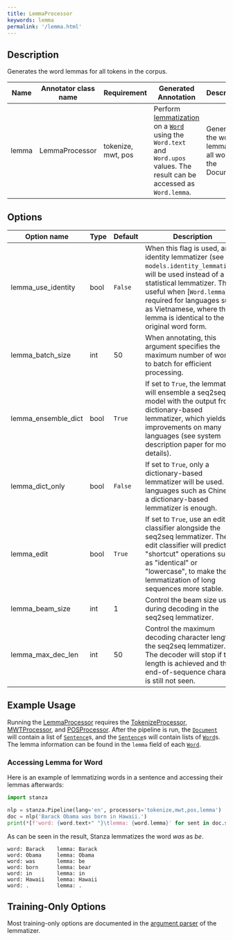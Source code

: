 ```yaml
---
title: LemmaProcessor
keywords: lemma
permalink: '/lemma.html'
---
```


## Description

Generates the word lemmas for all tokens in the corpus.

| Name | Annotator class name | Requirement | Generated Annotation | Description |
| --- | --- | --- | --- | --- |
| lemma | LemmaProcessor | tokenize, mwt, pos | Perform [lemmatization](https://en.wikipedia.org/wiki/Lemmatisation) on a [`Word`](data_objects.md#word) using the `Word.text` and `Word.upos` values. The result can be accessed as `Word.lemma`. | Generates the word lemmas for all words in the Document. |

## Options

| Option name | Type | Default | Description |
| --- | --- | --- | --- |
| lemma_use_identity | bool | `False` | When this flag is used, an identity lemmatizer (see `models.identity_lemmatizer`) will be used instead of a statistical lemmatizer. This is useful when [`Word.lemma`] is required for languages such as Vietnamese, where the lemma is identical to the original word form. |
| lemma_batch_size | int | 50 | When annotating, this argument specifies the maximum number of words to batch for efficient processing. |
| lemma_ensemble_dict | bool | `True` | If set to `True`, the lemmatizer will ensemble a seq2seq model with the output from a dictionary-based lemmatizer, which yields improvements on many languages (see system description paper for more details). |
| lemma_dict_only | bool | `False` | If set to `True`, only a dictionary-based lemmatizer will be used. For languages such as Chinese, a dictionary-based lemmatizer is enough. |
| lemma_edit | bool | `True` | If set to `True`, use an edit classifier alongside the seq2seq lemmatizer. The edit classifier will predict "shortcut" operations such as "identical" or "lowercase", to make the lemmatization of long sequences more stable. |
| lemma_beam_size | int | 1 | Control the beam size used during decoding in the seq2seq lemmatizer. |
| lemma_max_dec_len | int | 50 | Control the maximum decoding character length in the seq2seq lemmatizer. The decoder will stop if this length is achieved and the end-of-sequence character is still not seen. |

## Example Usage

Running the [LemmaProcessor](lemma.md) requires the [TokenizeProcessor](tokenize.md), [MWTProcessor](mwt.md), and [POSProcessor](pos.md).
After the pipeline is run, the [`Document`](data_objects.md#document) will contain a list of [`Sentence`](data_objects.md#sentence)s, and the [`Sentence`](data_objects.md#sentence)s will contain lists of [`Word`](data_objects.md#word)s.
The lemma information can be found in the `lemma` field of each [`Word`](data_objects.md#word).

### Accessing Lemma for Word

Here is an example of lemmatizing words in a sentence and accessing their lemmas afterwards:

```python
import stanza

nlp = stanza.Pipeline(lang='en', processors='tokenize,mwt,pos,lemma')
doc = nlp('Barack Obama was born in Hawaii.')
print(*[f'word: {word.text+" "}\tlemma: {word.lemma}' for sent in doc.sentences for word in sent.words], sep='\n')
```

As can be seen in the result, Stanza lemmatizes the word _was_ as _be_.

```
word: Barack    lemma: Barack
word: Obama     lemma: Obama
word: was       lemma: be
word: born      lemma: bear
word: in        lemma: in
word: Hawaii    lemma: Hawaii
word: .         lemma: .
```

## Training-Only Options

Most training-only options are documented in the [argument parser](https://github.com/stanfordnlp/stanza/blob/master/stanza/models/lemmatizer.py#L22) of the lemmatizer.

